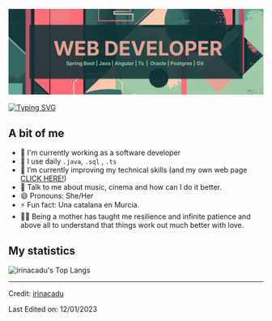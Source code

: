 
[![Banner](/ba.png)](https://irinacasasduarte.web.app/) 

[![Typing SVG](https://readme-typing-svg.herokuapp.com?font=Chivo+Mono&color=f8005b&size=20&lines=I'm+Irina+C,;and+I+changed+my+whole+life;to+become;a+WEB+DEVELOPER)](https://git.io/typing-svg)

## A bit of me

- 🏦 I'm currently working as a software developer
- 🤔 I use daily ```.java```, ```.sql``` ,  ```.ts``` 
- 🌱 I’m currently improving my technical skills (and my own web page [CLICK HERE!](https://irinacasasduarte.web.app/))
- 💬 Talk to me about music, cinema and how can I do it better.
- 😄 Pronouns: She/Her
- ⚡ Fun fact: Una catalana en Murcia.
- 👩‍👧 Being a mother has taught me resilience and infinite patience and above all to understand that things work out much better with love.

## My statistics
<!--![irinacadu's github stats](https://github-readme-stats.vercel.app/api?username=irinacadu&show_icons=true&theme=tokyonight)-->
<!--![irinacadu's streak](https://github-readme-streak-stats.herokuapp.com/?user=irinacadu&theme=tokyonight)-->
![irinacadu's Top Langs](https://github-readme-stats.vercel.app/api/top-langs/?username=irinacadu&theme=tokyonight&layout=compact)

----------------------------------------------------------------------
Credit: [irinacadu](https://irinacasasduarte.web.app/)

Last Edited on: 12/01/2023
<!--
**irinacadu/irinacadu** is a ✨ _special_ ✨ repository because its `README.md` (this file) appears on your GitHub profile.

Here are some ideas to get you started:

- 🔭 I’m currently working on ...
- 🌱 I’m currently learning ...
- 👯 I’m looking to collaborate on ...
- 🤔 I’m looking for help with ...
- 💬 Ask me about ...
- 📫 How to reach me: ...
- 😄 Pronouns: ...
- ⚡ Fun fact: ...
-->
